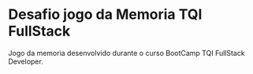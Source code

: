 # Desafio jogo da Memoria TQI FullStack
 Jogo da memoria desenvolvido durante o curso BootCamp TQI FullStack Developer.
